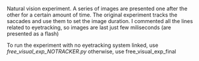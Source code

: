 Natural vision experiment. A series of images are presented one after the other for a certain amount of time.
The original experiment tracks the saccades and use them to set the image duration. 
I commented all the lines related to eyetracking, so images are last just few miliseconds (are presented as a flash)

To run the experiment with no eyetracking system linked, use *free_visual_exp_NOTRACKER.py* otherwise, use free_visual_exp_final
